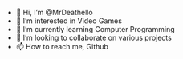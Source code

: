 - 👋 Hi, I’m @MrDeathello
- 👀 I’m interested in Video Games
- 🌱 I’m currently learning Computer Programming
- 💞️ I’m looking to collaborate on various projects
- 📫 How to reach me, Github

<!---
MrDeathello/MrDeathello is a ✨ special ✨ repository because its `README.md` (this file) appears on your GitHub profile.
You can click the Preview link to take a look at your changes.
--->
